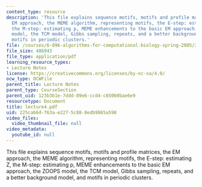 ```yaml
---
content_type: resource
description: 'This file explains sequence motifs, motifs and profile matrices, the
  EM approach, the MEME algorithm, representing motifs, the E-step: estimating Z,
  the M-step: estimating p, MEME enhancements to the basic EM approach, the ZOOPS
  model, the TCM model, Gibbs sampling, repeats, and a better background model, and
  motifs in periodic clusters.'
file: /courses/6-096-algorithms-for-computational-biology-spring-2005/225cab6df63ae2275c888edb9865a598_lecture4.pdf
file_size: 486943
file_type: application/pdf
learning_resource_types:
- Lecture Notes
license: https://creativecommons.org/licenses/by-nc-sa/4.0/
ocw_type: OCWFile
parent_title: Lecture Notes
parent_type: CourseSection
parent_uid: 123b3b1e-7ddd-89e6-ccd4-c65060bae6e9
resourcetype: Document
title: lecture4.pdf
uid: 225cab6d-f63a-e227-5c88-8edb9865a598
video_files:
  video_thumbnail_file: null
video_metadata:
  youtube_id: null
---
```

This file explains sequence motifs, motifs and profile matrices, the EM approach, the MEME algorithm, representing motifs, the E-step: estimating Z, the M-step: estimating p, MEME enhancements to the basic EM approach, the ZOOPS model, the TCM model, Gibbs sampling, repeats, and a better background model, and motifs in periodic clusters.